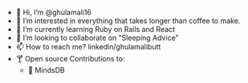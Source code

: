 - 👋 Hi, I’m @ghulamali16
- 👀 I’m interested in everything that takes longer than coffee to make.
- 🌱 I’m currently learning Ruby on Rails and React
- 💞️ I’m looking to collaborate on "Sleeping Advice"
- 📫 How to reach me? linkedin/ghulamalibutt
- 🍸 Open source Contributions to:
    - 🐘 MindsDB
<!---
ghulamali16/ghulamali16 is a ✨ special ✨ repository because its `README.md` (this file) appears on your GitHub profile.
You can click the Preview link to take a look at your changes.
--->
